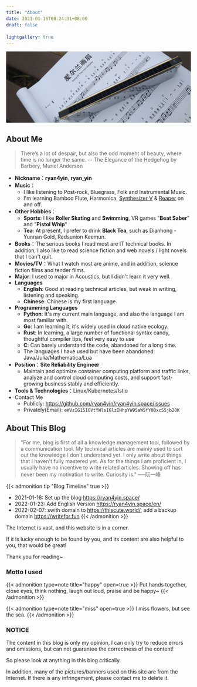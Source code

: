 ```yaml
---
title: "About"
date: 2021-01-16T00:24:31+08:00
draft: false

lightgallery: true
---
```


![口琴](harmonica.jpg)

## About Me

>There’s a lot of despair, but also the odd moment of beauty, where time is no longer the same. -- The Elegance of the Hedgehog by Barbery, Muriel Anderson

- **Nickname**：**ryan4yin**, **ryan_yin**
- **Music**：
  - I like listening to Post-rock, Bluegrass, Folk and Instrumental Music.
  - I'm learning Bamboo Flute, Harmonica, [Synthesizer V](https://dreamtonics.com/en/synthesizerv/) & [Reaper](https://www.reaper.fm) on and off.
- **Other Hobbies**：
  - **Sports**: I like **Roller Skating** and **Swimming**, VR games "**Beat Saber**" and "**Pistol Whip**"
  - **Tea**: At present, I prefer to drink **Black Tea**, such as Dianhong - Yunnan Gold, Redsunion Keemun. 
- **Books**：The serious books I read most are IT technical books. In addition, I also like to read science fiction and web novels / light novels that I can't quit.
- **Movies/TV**：What I watch most are anime, and in addition, science fiction films and tender films.
- **Major**: I used to major in Acoustics, but I didn't learn it very well.
- **Languages**
  - **English**: Good at reading technical articles, but weak in writing, listening and speaking.
  - **Chinese**: Chinese is my first language.
- **Programming Languages**
  - **Python**: It's my current main language, and also the language I am most familiar with.
  - **Go**: I am learning it, it's widely used in cloud native ecology.
  - **Rust**: In learning, a large number of functional syntax candy, thoughtful compiler tips, feel very easy to use
  - **C**: Can barely understand the code, abandoned for a long time.
  - The languages I have used but have been abandoned: Java/Julia/Mathematica/Lua
- **Position**：**Site Reliability Engineer**
  - Maintain and optimize container computing platform and traffic links, analyze and control cloud computing costs, and support fast-growing business stably and efficiently.
- **Tools & Technologies**：Linux/Kubernetes/Istio
- Contact Me
  - Publicly: https://github.com/ryan4yin/ryan4yin.space/issues
  - Privately(Email): `eWVzIG15IGVtYWlsIGlzIHhpYW95aW5fY0BxcS5jb20K`

## About This Blog

>"For me, blog is first of all a knowledge management tool, followed by a communication tool. My technical articles are mainly used to sort out the knowledge I don't understand yet. I only write about things that I haven't fully mastered yet. As for the things I am proficient in, I usually have no incentive to write related articles. Showing off has never been my motivation to write. Curiosity is."  ──阮一峰


{{< admonition tip "Blog Timeline" true >}}
- 2021-01-16: Set up the blog <https://ryan4yin.space/>
- 2022-01-23: Add English Version <https://ryan4yin.space/en/>
- 2022-02-07: swith domain to <https://thiscute.world/>, add a backup domain <https://writefor.fun>
{{< /admonition >}}

The Internet is vast, and this website is in a corner. 

If it is lucky enough to be found by you, and its content are also helpful to you, that would be great! 

Thank you for reading~

### Motto I used


{{< admonition type=note title="happy" open=true >}}
Put hands together, close eyes, think nothing, laugh out loud, praise and be happy~
{{< /admonition >}}

{{< admonition type=note title="miss" open=true >}}
I miss flowers, but see the sea.
{{< /admonition >}}


###  NOTICE

The content in this blog is only my opinion, I can only try to reduce errors and omissions, but can not guarantee the correctness of the content!

So please look at anything in this blog critically.

In addition, many of the pictures/banners used on this site are from the Internet. If there is any infringement, please contact me to delete it.

